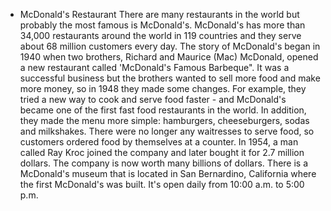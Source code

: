 + McDonald's Restaurant
There are many restaurants in the world but probably the most famous is McDonald's. McDonald's has more than 34,000 restaurants around the world in 119 countries and they serve about 68 million customers every day. The story of McDonald's began in 1940 when two brothers, Richard and Maurice (Mac) McDonald, opened a new restaurant called 'McDonald's Famous Barbeque".
It was a successful business but the brothers wanted to sell more food and make more money, so in 1948 they made some changes. For example, they tried a new way to cook and serve food faster - and McDonald's became one of the first fast food restaurants in the world. In addition, they made the menu more simple: hamburgers, cheeseburgers, sodas and milkshakes. There were no longer any waitresses to serve food, so customers ordered food by themselves at a counter.
In 1954, a man called Ray Kroc joined the company and later bought it for 2.7 million dollars. The company is now worth many billions of dollars. There is a McDonald's museum that is located in San Bernardino, California where the first McDonald's was built. It's open daily from 10:00 a.m. to 5:00 p.m.
